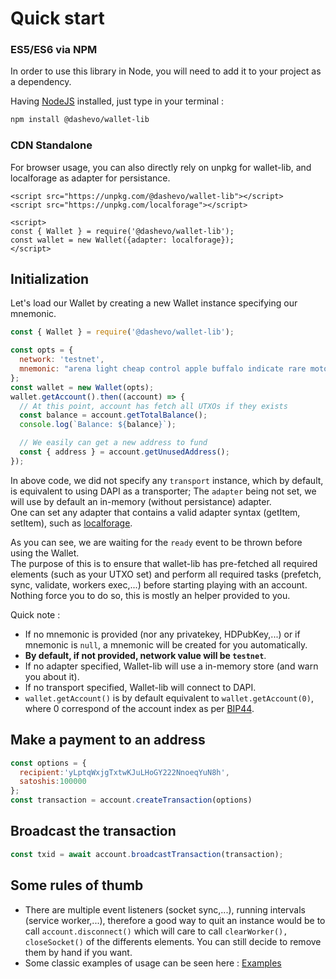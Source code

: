 # Quick start

### ES5/ES6 via NPM

In order to use this library in Node, you will need to add it to your project as a dependency.

Having [NodeJS](https://nodejs.org/) installed, just type in your terminal : 

```sh
npm install @dashevo/wallet-lib
```

### CDN Standalone

For browser usage, you can also directly rely on unpkg for wallet-lib, and localforage as adapter for persistance.  

```
<script src="https://unpkg.com/@dashevo/wallet-lib"></script>
<script src="https://unpkg.com/localforage"></script>

<script>
const { Wallet } = require('@dashevo/wallet-lib');
const wallet = new Wallet({adapter: localforage});
</script>
```

## Initialization

Let's load our Wallet by creating a new Wallet instance specifying our mnemonic.  

```js
const { Wallet } = require('@dashevo/wallet-lib');

const opts = {
  network: 'testnet',
  mnemonic: "arena light cheap control apple buffalo indicate rare motor valid accident isolate",
};
const wallet = new Wallet(opts);
wallet.getAccount().then((account) => {
  // At this point, account has fetch all UTXOs if they exists
  const balance = account.getTotalBalance();
  console.log(`Balance: ${balance}`);

  // We easily can get a new address to fund
  const { address } = account.getUnusedAddress();
});
```

In above code, we did not specify any `transport` instance, which by default, is equivalent to using DAPI as a transporter; The `adapter` being not set, we will use by default an in-memory (without persistance) adapter.    
One can set any adapter that contains a valid adapter syntax (getItem, setItem), such as [localforage](https://www.npmjs.com/package/localforage).

As you can see, we are waiting for the `ready` event to be thrown before using the Wallet.  
The purpose of this is to ensure that wallet-lib has pre-fetched all required elements (such as your UTXO set) and perform all required tasks (prefetch, sync, validate, workers exec,...) before starting playing with an account.  
Nothing force you to do so, this is mostly an helper provided to you.  


Quick note :
- If no mnemonic is provided (nor any privatekey, HDPubKey,...) or if mnemonic is `null`, a mnemonic will be created for you automatically.  
- **By default, if not provided, network value will be `testnet`**.
- If no adapter specified, Wallet-lib will use a in-memory store (and warn you about it).
- If no transport specified, Wallet-lib will connect to DAPI.
- `wallet.getAccount()` is by default equivalent to `wallet.getAccount(0)`, where 0 correspond of the account index as per [BIP44](https://github.com/bitcoin/bips/blob/master/bip-0044.mediawiki).

## Make a payment to an address

```js
const options = {
  recipient:'yLptqWxjgTxtwKJuLHoGY222NnoeqYuN8h',
  satoshis:100000
};
const transaction = account.createTransaction(options)
```

## Broadcast the transaction 

```js
const txid = await account.broadcastTransaction(transaction);
```

## Some rules of thumb

- There are multiple event listeners (socket sync,...), running intervals (service worker,...),
therefore a good way to quit an instance would be to call `account.disconnect()` which will care to
call `clearWorker(), closeSocket()` of the differents elements. You can still decide to remove them by hand if you want.
- Some classic examples of usage can be seen here : [Examples](/usage/examples.md)
